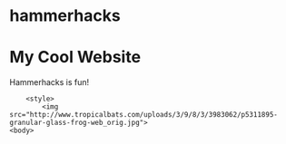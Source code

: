# hammerhacks
<DOCTYPE html>
<html>
    <head>
        <title>HammerHacks website</title>
    </head>
    <body>
        <h1> My Cool Website</h1>
        <p> Hammerhacks is fun! </p>

        <style>
            <img src="http://www.tropicalbats.com/uploads/3/9/8/3/3983062/p5311895-granular-glass-frog-web_orig.jpg">
    <body>
